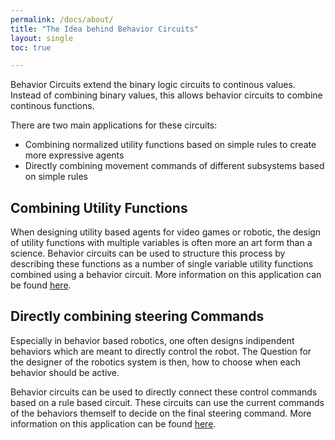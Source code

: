 ```yaml
---
permalink: /docs/about/
title: "The Idea behind Behavior Circuits"
layout: single
toc: true

---
```


Behavior Circuits extend the binary logic circuits to continous values.
Instead of combining binary values, this allows behavior circuits to combine continous functions.

There are two main applications for these circuits:

* Combining normalized utility functions based on simple rules to create more expressive agents
* Directly combining movement commands of different subsystems based on simple rules


## Combining Utility Functions

When designing utility based agents for video games or robotic, the design of utility functions with multiple variables is often more an art form than a science.
Behavior circuits can be used to structure this process by describing these functions as a number of single variable utility functions combined using a behavior circuit.
More information on this application can be found [here](https://behavior-circuits.github.io/website/docs/utility_idea/).

## Directly combining steering Commands

Especially in behavior based robotics, one often designs indipendent behaviors which are meant to directly control the robot.
The Question for the designer of the robotics system is then, how to choose when each behavior should be active.

Behavior circuits can be used to directly connect these control commands based on a rule based circuit.
These circuits can use the current commands of the behaviors themself to decide on the final steering command.
More information on this application can be found [here](https://behavior-circuits.github.io/website/docs/control_idea/).
